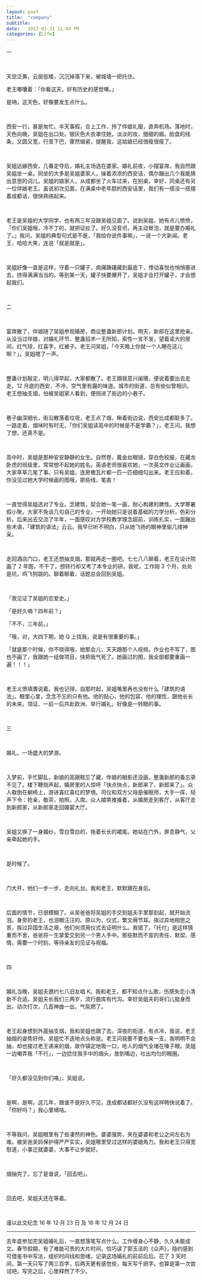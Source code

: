 ```yaml
---
layout: post
title:  "company"
subtitle: 
date:   2017-01-31 11:44 PM
categories: [Life]
---
```




一

<br>

天空泛黄，云层低矮，沉沉掉落下来，被城墙一把托住。

老王嘟囔着：「你看这天，好有历史的感觉噢。」

是呐，这天色，好像要发生点什么。  

<br>

西安一行，甚是匆忙。半天事假，合上工作，拎了伴娘礼服，直奔机场。落地时，天色向晚，吴姐在出口处。银灰色大衣罩住她，淡淡的妆，细细的眉。脸盘的线条，又圆又宽，行至下巴，骤然缩紧，提醒我，这姑娘已经很瘦很瘦了。  

<br>

吴姐远嫁西安，几番定夺后，婚礼主场选在婆家。婚礼前夜，小摆宴席，我自然跟吴姐坐一桌。同坐的大多是吴姐婆家人，操着浓浓的西安话，偶尔蹦出几个我能猜出意思的词儿。吴姐的娘家人，从成都坐了火车过来，在别桌。幸好，同桌还有另一位伴娘老王。虽说初次见面，在满桌中老年腔的西安话里，我们有一搭没一搭摆着成都话，很快熟络起来。  

<br>

老王是吴姐的大学同学，也有两三年没跟吴姐见面了。说到吴姐，她有点儿愤愤，「你们吴姐哦，冷不丁的，就把证扯了。好久没音讯，再主动冒泡，就是要办婚礼了。」我问，吴姐的典型句式是不是，「我给你说件事嘛」，一说一个大新闻。老王，哈哈大笑，连说「就是就是」。  

<br>

吴姐好像一直是这样，守着一只罐子，病痛踌躇藏到最底下，悸动喜悦也悄悄塞进去，挤得满满当当的。等到某一天，罐子快要爆开了，吴姐才会打开罐子，才会想起我们。

<br>

二  

<br>

宴席散了，伴娘随了吴姐参观婚房，商议整蛊新郎计划。明天，新郎在这里抢亲。从没当过伴娘，对婚礼环节、整蛊招术一无所知，索性一言不发，望着诺大的房间，红气球，红喜字，红被子。老王问吴姐，「今天晚上你就一个人睡在这儿啊？」。吴姐嗯了一声。  

<br>

整蛊计划敲定，明儿得早起，大家都散了。老王跟我意兴阑珊，便说着要出去走走。12 月底的西安，不冷，空气里有霾的味道。城市的街道，总有些似曾相识。老王想抽支烟，怕被吴姐家人看到，便拐进了街边的小巷子。  

<br>

巷子幽深细长，街沿散落着垃圾，老王点了烟，瞅着街边说，西安比成都脏多了。一路走着，烟味时有时无，「你们吴姐读高中的时候是不是学霸？」，老王问。我想了想，还真不是。  

<br>

高中时，吴姐是那种安安静静的女生。自然卷，戴金丝眼镜，穿白色校服，在藏龙卧虎的班级里，常常想不起她的姓名。英语老师很喜欢她，一次英文作业让画画，大家草草几笔了事。只有吴姐，连房檐瓦片都一匹一匹细细勾出来。老王应和着，你没见过她大学时候画的图哦，那些线，笔直！  

<br>

一直觉得吴姐选对了专业。念建筑，契合她一笔一画，耐心构建的脾性。大学寒暑假小聚，大家不免谈几句自己的专业，一开始她只是说着基础的力学分析，色彩分析。后来出去交流了半年，一面感叹对方学校教学理念超前，训练扎实，一面蹦出些术语，「建筑的语法」云云。我早已听不明白，只从她飞扬的眼神里偷几缕神采。  

<br>

走回酒店门口，老王还想抽支烟，那就再走一圈吧。七七八八聊着，老王在设计院画了 2 年图，不干了，想转行却又考了本专业的研。我呢，工作刚 3 个月，处处是坑，鸡飞狗跳的。聊着聊着，话题总会回到吴姐。    

<br>

「我见证了吴姐的恋爱史。」

「是好久喃？四年前？」

「不不，三年前。」

「哦，对，大四下期，她 Q 上找我，说是有很重要的事。」

「就是那个时候，你不晓得哦，她那会儿，天天跟那个人视频。作业也不写了，图也不画了，我跟她一组做项目，快把我气死了。她画过的图，我全部都要重画一遍！！！」

  <br>

老王义愤填膺说着。我也记得，自那时起，吴姐嘴里再也没有什么「建筑的语法」。眼里心里，念念不忘的只有他。他的贴心，他的包容，他的理性，跟他长长的未来。领证、一前一后共赴欧洲、举行婚礼，好像是一转眼的事。

<br>

三  

<br>

婚礼，一场盛大的梦游。  

<br>

入梦前，手忙脚乱，新娘的高跟鞋忘了藏，伴娘的眼影还没画，整蛊新郎的备忘录不见了。楼下鞭炮声起，婚房里的人惊呼「快点快点，新郎来了，新郎来了」。众人栽倒在躺椅上，游进喜红喜红的梦境。司仪和双方父母是催眠师，大手一挥，轻声下令：抢亲，敬茶，拍照，入席。众人嬉笑推搡着，从婚房走到客厅，从客厅走到新郎家，从新郎家走回婚宴大厅。  

<br>

吴姐又换了一身婚纱，雪白雪白的，拖着长长的裙尾。她站在门外，屏息静气，父亲牵起她的手。  

<br>

是时候了。  

<br>

门大开，他们一步一步，走向礼台。我和老王，默默跟在身后。  

<br>

后面的情节，已很模糊了。从吴爸爸将吴姐的手交到姐夫手里那刻起，就开始流泪。身旁的老王，也泪眼汪汪的。原以为，仪式，繁文缛节耳。挨过异地相思之苦，挨过异国生活之艰，他们何须用仪式去证明什么。我错了，「托付」是这样慎重而不舍，爸爸将一生挚爱交到另一个男人手中。那些默而不宣的责任、默契、感情，需要一个时刻，等待亲友的见证与祝福。

<br>

四  

<br>

婚礼当晚，吴姐夫邀约七八旧友唱 K。我和老王，都不知点什么歌，伤感失恋小清新不合适。吴姐夫长我们三两岁，流行曲库有代沟。幸好吴姐夫的哥们儿挺身而出，动次打次，几首神曲一出，气氛燃了。  

<br>

老王起身想到外面抽支烟，我和吴姐也跟了去。深夜的街道，有点冷，我说，老王抽烟的姿势好帅。吴姐忙不迭地点头称是。老王问我要不要也来一支。我明明不会抽，却也接过老王递来的烟，故作镇定地吸一口，呛人的烟气全堵在嗓子眼。吴姐一边嘲弄我「不行」，一边捻住我手中的烟头，放到嘴边，吐出均匀的眼圈。  

<br>

「好久都没见到你们咯」，吴姐说。  

<br>

是啊，是啊，这几年，跟谁不是好久不见，连成都话都好久没有这样畅快说着了。「你好吗？」我心里嘀咕。  

<br>

不等我问，吴姐眼里有了些凄然的神色。婆婆强势，夹在婆婆和老公之间左右为难。被吴爸吴妈保护得严严实实，吴姐哪里受过这样的婆媳角力。我和老王只得宽慰道，小事迁就婆婆，大事不让步就好。

<br>  

烟抽完了。忘了是谁说，「回去吧」。  

<br>

回去吧，吴姐夫还在等着。

<br>

谨以此文纪念 16 年 12 月 23 日 及 16 年 12 月 24 日

***



去年底参加完吴姐婚礼后，一直想落笔写点什么。工作缠身心不静，久久未能成文。春节假期，有了难能可贵的大片时间，恰巧读了郭玉洁的《众声》，隐约感到可借鉴书中写法，组织时间线和思绪，记录这场婚礼的前前后后。花了 3 天时间，第一天只写了两三百字，后两天更有感觉些，每天写千把字。也算是第一次尝试吧，写完之后，心里释然了不少。
























